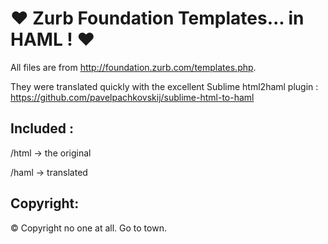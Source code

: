 # :heart: Zurb Foundation Templates... in HAML ! :heart:
All files are from http://foundation.zurb.com/templates.php.

They were translated quickly with the excellent Sublime html2haml plugin : https://github.com/pavelpachkovskij/sublime-html-to-haml

## Included :
/html -> the original

/haml -> translated

## Copyright:
© Copyright no one at all. Go to town.